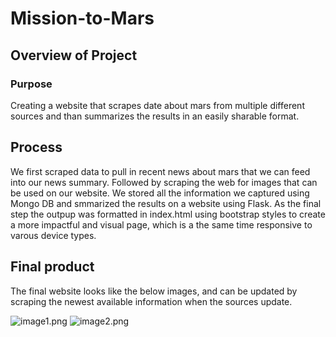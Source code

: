 # Mission-to-Mars

## Overview of Project

### Purpose

Creating a website that scrapes date about mars from multiple different sources and than summarizes the results in an easily sharable format.

## Process

We first scraped data to pull in recent news about mars that we can feed into our news summary. Followed by scraping the web for images that can be used on our website. We stored all the information we captured using Mongo DB and smmarized the results on a website using Flask. As the final step the outpup was formatted in index.html using bootstrap styles to create a more impactful and visual page, which is a the same time responsive to varous device types. 

## Final product

The final website looks like the below images, and can be updated by scraping the newest available information when the sources update. 

![image1.png](https://github.com/kejtkjet1/Mission-to-Mars/tree/main/images/image1.png)
![image2.png](https://github.com/kejtkjet1/Mission-to-Mars/tree/main/images/image2.png)

